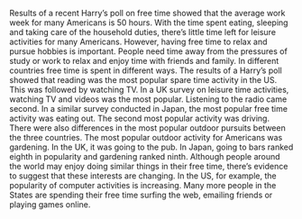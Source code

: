 Results of a recent Harry’s poll on free time showed that the average work week for many Americans is 50 hours. With the time spent eating, sleeping and taking care of the household duties, there’s little time left for leisure activities for many Americans. However, having free time to relax and pursue hobbies is important. People need time away from the pressures of study or work to relax and enjoy time with friends and family. In different countries free time is spent in different ways. The results of a Harry’s poll showed that reading was the most popular spare time activity in the US. This was followed by watching TV. In a UK survey on leisure time activities, watching TV and videos was the most popular. Listening to the radio came second. In a similar survey conducted in Japan, the most popular free time activity was eating out. The second most popular activity was driving. There were also differences in the most popular outdoor pursuits between the three countries. The most popular outdoor activity for Americans was gardening. In the UK, it was going to the pub. In Japan, going to bars ranked eighth in popularity and gardening ranked ninth. Although people around the world may enjoy doing similar things in their free time, there’s evidence to suggest that these interests are changing. In the US, for example, the popularity of computer activities is increasing. Many more people in the States are spending their free time surfing the web, emailing friends or playing games online.
